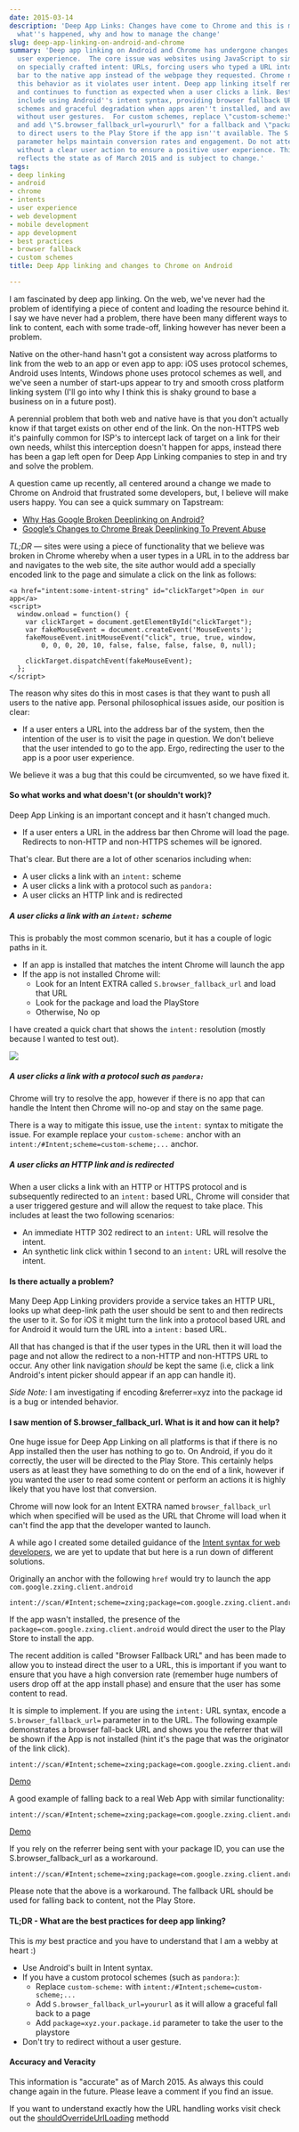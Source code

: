 ```yaml
---
date: 2015-03-14
description: 'Deep App Links: Changes have come to Chrome and this is my summary of
  what''s happened, why and how to manage the change'
slug: deep-app-linking-on-android-and-chrome
summary: 'Deep app linking on Android and Chrome has undergone changes to improve
  user experience.  The core issue was websites using JavaScript to simulate clicks
  on specially crafted intent: URLs, forcing users who typed a URL into the address
  bar to the native app instead of the webpage they requested. Chrome now prevents
  this behavior as it violates user intent. Deep app linking itself remains important,
  and continues to function as expected when a user clicks a link. Best practices
  include using Android''s intent syntax, providing browser fallback URLs for custom
  schemes and graceful degradation when apps aren''t installed, and avoiding redirects
  without user gestures.  For custom schemes, replace \"custom-scheme:\" with \"intent:/#Intent;scheme=custom-scheme;...\"
  and add \"S.browser_fallback_url=yoururl\" for a fallback and \"package=xyz.your.package.id\"
  to direct users to the Play Store if the app isn''t available. The S.browser_fallback_url
  parameter helps maintain conversion rates and engagement. Do not attempt redirects
  without a clear user action to ensure a positive user experience. This information
  reflects the state as of March 2015 and is subject to change.'
tags:
- deep linking
- android
- chrome
- intents
- user experience
- web development
- mobile development
- app development
- best practices
- browser fallback
- custom schemes
title: Deep App linking and changes to Chrome on Android

---
```


I am fascinated by deep app linking.  On the web, we've never had the problem of
identifying a piece of content and loading the resource behind it.  I say we
have never had a problem, there have been many different ways to link to
content, each with some trade-off, linking however has never been a problem.

Native on the other-hand hasn't got a consistent way across platforms to link
from the web to an app or even app to app: iOS uses protocol schemes, Android
uses Intents, Windows phone uses protocol schemes as well, and we've seen a
number of start-ups appear to try and smooth cross platform linking system (I'll
go into why I think this is shaky ground to base a business on in a future
post).

A perennial problem that both web and native have is that you don't actually
know if that target exists on other end of the link.  On the non-HTTPS web it's
painfully common for ISP's to intercept lack of target on a link for their own
needs, whilst this interception doesn't happen for apps, instead there has been
a gap left open for Deep App Linking companies to step in and try and solve the
problem.

A question came up recently, all centered around a change we made to Chrome on
Android that frustrated some developers, but, I believe will make users happy.
You can see a quick summary on Tapstream:

* [Why Has Google Broken Deeplinking on Android?](http://blog.tapstream.com/post/113470535413/why-has-google-broken-deeplinking-on-android)
* [Google’s Changes to Chrome Break Deeplinking To Prevent Abuse](http://blog.tapstream.com/post/113573591838/googles-changes-to-chrome-break-deeplinking-to)

*TL;DR* &mdash; sites were using a piece of functionality that we believe was
broken in Chrome whereby when a user types in a URL in to the address bar and
navigates to the web site, the site author would add a specially encoded link to
the page and simulate a click on the link as follows:

    <a href="intent:some-intent-string" id="clickTarget">Open in our app</a>
    <script>
      window.onload = function() {
        var clickTarget = document.getElementById("clickTarget");
        var fakeMouseEvent = document.createEvent('MouseEvents');
        fakeMouseEvent.initMouseEvent("click", true, true, window,
            0, 0, 0, 20, 10, false, false, false, false, 0, null);

        clickTarget.dispatchEvent(fakeMouseEvent);
      };
    </script>

The reason why sites do this in most cases is that they want to push all users
to the native app.  Personal philosophical issues aside, our position is clear: 

*  If a user enters a URL into the address bar of the system, then the intention
   of the user is to visit the page in question.  We don't believe that the user
   intended to go to the app.  Ergo, redirecting the user to the app is a poor
   user experience.

We believe it was a bug that this could be circumvented, so we have fixed it.

#### So what works and what doesn't (or shouldn't work)?

Deep App Linking is an important concept and it hasn't changed much.

* If a user enters a URL in the address bar then Chrome will load the page.
  Redirects to non-HTTP and non-HTTPS schemes will be ignored.

That's clear. But there are a lot of other scenarios including when:

* A user clicks a link with an `intent:` scheme
* A user clicks a link with a protocol such as `pandora:` 
* A user clicks an HTTP link and is redirected

##### A user clicks a link with an `intent:` scheme

This is probably the most common scenario, but it has a couple of logic paths in
it.

* If an app is installed that matches the intent Chrome will launch the app
* If the app is not installed Chrome will:
  * Look for an Intent EXTRA called `S.browser_fallback_url` and load that URL
  * Look for the package and load the PlayStore
  * Otherwise, No op

I have created a quick chart that shows the `intent:` resolution (mostly because
I wanted to test out).

<img src="/images/intent-click.png" style="max-width: 50%; height: auto;">

##### A user clicks a link with a protocol such as `pandora:` 

Chrome will try to resolve the app, however if there is no app that can handle
the Intent then Chrome will no-op and stay on the same page.

There is a way to mitigate this issue, use the `intent:` syntax to mitigate the
issue. For example replace your `custom-scheme:` anchor with an
`intent:/#Intent;scheme=custom-scheme;...` anchor.

##### A user clicks an HTTP link and is redirected

When a user clicks a link with an HTTP or HTTPS protocol and is subsequently
redirected to an `intent:` based URL, Chrome will consider that a user triggered
gesture and will allow the request to take place.  This includes at least the
two following scenarios:

* An immediate HTTP 302 redirect to an `intent:` URL will resolve the intent.
* An synthetic link click within 1 second to an `intent:` URL will resolve the
  intent.

#### Is there actually a problem?

Many Deep App Linking providers provide a service takes an HTTP URL, looks up
what deep-link path the user should be sent to and then redirects the user to
it.  So for iOS it might turn the link into a protocol based URL and for Android
it would turn the URL into a `intent:` based URL.

All that has changed is that if the user types in the URL then it will load the
page and not allow the redirect to a non-HTTP and non-HTTPS URL to occur.  Any
other link navigation *should* be kept the same (i.e, click a link Android's
intent picker should appear if an app can handle it).

*Side Note:* I am investigating if encoding &referrer=xyz into the package id is
a bug or intended behavior.

#### I saw mention of S.browser_fallback_url. What is it and how can it help?

One huge issue for Deep App Linking on all platforms is that if there is no App
installed then the user has nothing to go to.  On Android, if you do it
correctly, the user will be directed to the Play Store.  This certainly helps
users as at least they have something to do on the end of a link, however if you
wanted the user to read some content or perform an actions it is highly likely
that you have lost that conversion.

Chrome will now look for an Intent EXTRA named `browser_fallback_url` which when
specified will be used as the URL that Chrome will load when it can't find the
app that the developer wanted to launch.

A while ago I created some detailed guidance of the [Intent syntax for web
developers](https://developer.chrome.com/multidevice/android/intents), we are
yet to update that but here is a run down of different solutions.

Originally an anchor with the following `href` would try to launch the app
`com.google.zxing.client.android`

    intent://scan/#Intent;scheme=zxing;package=com.google.zxing.client.android;end

If the app wasn't installed, the presence of the
`package=com.google.zxing.client.android` would direct the user to the Play
Store to install the app.

The recent addition is called "Browser Fallback URL" and has been made to allow
you to instead direct the user to a URL, this is important if you want to ensure
that you have a high conversion rate (remember huge numbers of users drop off at
the app install phase) and ensure that the user has some content to read.

It is simple to implement.  If you are using the `intent:` URL syntax, encode a
`S.browser_fallback_url=` parameter in to the URL. The following example
demonstrates a browser fall-back URL and shows you the referrer that will be
shown if the App is not installed (hint it's the page that was the originator of
the link click).

    intent://scan/#Intent;scheme=zxing;package=com.google.zxing.client.android;S.browser_fallback_url=http%3A%2F%2Fwww.whatismyreferer.com%2F;end

[Demo](intent://scan/#Intent;scheme=zxing;package=com.google.zxing.client.android;S.browser_fallback_url=http%3A%2F%2Fwww.whatismyreferer.com%2F;end)

A good example of falling back to a real Web App with similar functionality:

    intent://scan/#Intent;scheme=zxing;package=com.google.zxing.client.android;S.browser_fallback_url=https%3A%2F%2Fqrsnapper.appspot.com%2F;end

[Demo](intent://scan/#Intent;scheme=zxing;package=com.google.zxing.client.android;S.browser_fallback_url=https%3A%2F%2Fqrsnapper.appspot.com%2F;end)

If you rely on the referrer being sent with your package ID, you can use the
S.browser_fallback_url as a workaround.

    intent://scan/#Intent;scheme=zxing;package=com.google.zxing.client.android;S.browser_fallback_url=https%3A%2F%2Fplay.google.com%2Fstore%2Fapps%2Fdetails%3Fid%3Dcom.google.zxing.client.android&%26referrer%3Dkinlan;end

Please note that the above is a workaround.  The fallback URL should be used for
falling back to content, not the Play Store.

#### TL;DR - What are the best practices for deep app linking?

This is *my* best practice and you have to understand that I am a webby at heart
:)

* Use Android's built in Intent syntax.
* If you have a custom protocol schemes (such as `pandora:`):
  * Replace `custom-scheme:` with `intent:/#Intent;scheme=custom-scheme;...` 
  * Add `S.browser_fallback_url=yoururl` as it will allow a graceful fall back to a page
  * Add `package=xyz.your.package.id` parameter to take the user to the playstore
* Don't try to redirect without a user gesture.

#### Accuracy and Veracity 

This information is "accurate" as of March 2015.  As always this could change
again in the future.  Please leave a comment if you find an issue. 

If you want to understand exactly how the URL handling works visit check out the
[shouldOverrideUrlLoading](https://code.google.com/p/chromium/codesearch#chromium/src/chrome/android/java/src/org/chromium/chrome/browser/externalnav/ExternalNavigationHandler.java&q=browser_fallback_url&sq=package:chromium&l=77)
methodd